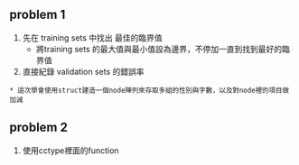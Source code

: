 ## problem 1
  1. 先在 training sets 中找出 最佳的臨界值 
      * 將training sets 的最大值與最小值設為邊界，不停加一直到找到最好的臨界值
  2. 直接紀錄 validation sets 的錯誤率
  
    * 這次學會使用struct建造一個node陣列來存取多組的性別與字數，以及對node裡的項目做加減

## problem 2
  1. 使用cctype裡面的function
